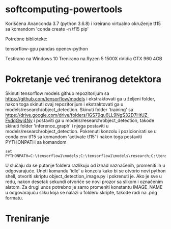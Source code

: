 # softcomputing-powertools


Korišćena Ananconda 3.7 (python 3.6.8) i kreirano virtualno okruženje tf15 sa komandom 'conda create -n tf15 pip'

Potrebne biblioteke:

tensorflow-gpu
pandas
opencv-python


Testirano na Windows 10
Trenirano na Ryzen 5 1500X
nVidia GTX 960 4GB

# Pokretanje već treniranog detektora

Skinuti tensorflow models github repozitorijum sa https://github.com/tensorflow/models i ekstraktovati ga u željeni folder, nakon toga skinuti ovaj repozitorijum i ekstraktovati ga u models/research/object_detection. Skinuti folder 'training' sa https://drive.google.com/drive/folders/1GS79qu6LL9NgS32D7HtUZ-FvdqGwj4Ny i postaviti ga u models/research/object_detection, takođe skinuti folder 'inference_graph' i njega postaviti u models/research/object_detection. Pokrenuti konzolu i pozicionirati se u conda env tf15 sa komandom 'activate tf15' i nakon toga postaviti PYTHONPATH sa komandom 
```
set PYTHONPATH=C:\tensorflow1\models;C:\tensorflow1\models\research;C:\tensorflow1\models\research\slim
```
U slučaju da se putanje foldera razlikuju od iznad naznačenih, promeniti ih u odgovarajuće.
Uneti komandu 'idle' u konzolu kako bi se otvorio novi python shell, otvoriti skriptu object_detection_image.py i pokrenuti je. Ako je sve u redu, nakon desetak sekundi otvoriće se novi prozor sa slikom i označenim alatom. Za drugi unos potrebno je samo promeniti konstantu IMAGE_NAME u odgovarajuću sliku koja se nalazi u folderu skripte, takođe radi na .png formatu.

# Treniranje

